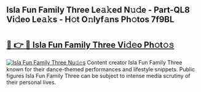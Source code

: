 ## Isla Fun Family Three Le𝚊𝚔ed N𝚞𝚍e - Part-QL8 Vi𝚍eo Le𝚊𝚔s - H𝚘t O𝚗lyf𝚊ns Ph𝚘tos 7f9BL

# <h2><a href="http://hfaeyna.feru.top/?c=Isla+Fun+Family+Three">🔗 👉 🔴 Isla Fun Family Three Vi𝚍𝚎o Ph𝚘t𝚘𝚜</a></h2>

[![Isla Fun Family Three Nu𝚍𝚎s](https://i.imgur.com/0TWrTi3.gif)](http://hfaeyna.feru.top/?c=Isla+Fun+Family+Three)
Content creator Isla Fun Family Three known for their dance-themed performances and lifestyle snippets. Public figures Isla Fun Family Three can be subject to intense media scrutiny of their personal lives. 
